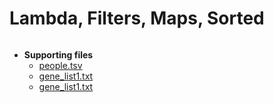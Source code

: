 # Lambda, Filters, Maps, Sorted

```{tableofcontents}
```

- **Supporting files**
  - [people.tsv](https://raw.githubusercontent.com/mkzia/eas503-book/main/chapters/07/people.tsv)
  - [gene_list1.txt](https://raw.githubusercontent.com/mkzia/eas503-book/main/chapters/07/gene_list2.txt)
  - [gene_list1.txt](https://raw.githubusercontent.com/mkzia/eas503-book/main/chapters/07/gene_list2.txt)

